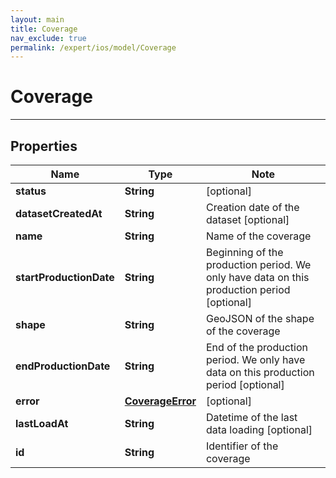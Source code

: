 ```yaml
---
layout: main
title: Coverage
nav_exclude: true
permalink: /expert/ios/model/Coverage
---
```


# Coverage

---

## Properties

Name | Type | Note
---- | ---- | ----
**status** | **String** | [optional] 
**datasetCreatedAt** | **String** | Creation date of the dataset [optional] 
**name** | **String** | Name of the coverage 
**startProductionDate** | **String** | Beginning of the production period. We only have data on this production period [optional] 
**shape** | **String** | GeoJSON of the shape of the coverage 
**endProductionDate** | **String** | End of the production period. We only have data on this production period [optional] 
**error** | [**CoverageError**](CoverageError.md) | [optional] 
**lastLoadAt** | **String** | Datetime of the last data loading [optional] 
**id** | **String** | Identifier of the coverage 

